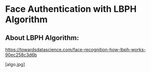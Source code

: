# Face Authentication with LBPH Algorithm

## About LBPH Algorithm:
https://towardsdatascience.com/face-recognition-how-lbph-works-90ec258c3d6b

[algo.jpg]
